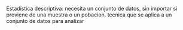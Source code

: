 Estadística descriptiva: necesita un conjunto de datos, sin importar si proviene de una muestra o un pobacion. tecnica que se aplica a un conjunto de datos para analizar 